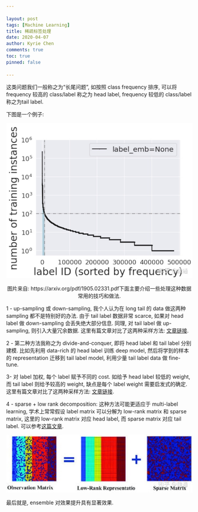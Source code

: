 ```yaml
---

layout: post
tags: [Machine Learning]
title: 稀疏标签处理
date: 2020-04-07
author: Kyrie Chen
comments: true
toc: true
pinned: false

---
```


这类问题我们一般称之为“长尾问题”, 如按照 class frequency 排序, 可以将 frequency 较高的 class/label 称之为 head label, frequency 较低的 class/label 称之为tail label. 

下图是一个例子:

![](https://raw.githubusercontent.com/kakack/kakack.github.io/master/_images/20200407-1.jpg)

<center>图片来自: https://arxiv.org/pdf/1905.02331.pdf下面主要介绍一些处理这种数据常用的技巧和做法.</center>


1 - up-sampling 或 down-sampling, 我个人认为在 long tail 的 data 做这两种 sampling 都不是特别好的办法. 由于 tail label 数据非常 scarce, 如果对 head label 做 down-sampling 会丢失绝大部分信息. 同理, 对 tail label 做 up-sampling, 则引入大量冗余数据. 这里有篇文章对比了这两种采样方法: [文章链接](https://link.zhihu.com/?target=https%3A//papers.nips.cc/paper/7278-learning-to-model-the-tail.pdf).

2 - 第二种方法我称之为 divide-and-conquer, 即将 head label 和 tail label 分别建模. 比如先利用 data-rich 的 head label 训练 deep model, 然后将学到的样本的 representation 迁移到 tail label model, 利用少量 tail label data 做 fine-tune.

3- 对 label 加权, 每个 label 赋予不同的 cost. 如给予 head label 较低的 weight, 而 tail label 则给予较高的 weight, 缺点是每个 label weight 需要启发式的确定. 这里有篇文章对比了这两种采样方法: [文章链接](https://link.zhihu.com/?target=http%3A//manikvarma.org/pubs/prabhu18.pdf). 

4 - sparse + low rank decomposition: 这种方法可能更适应于 multi-label learning, 学术上常常假设 label matrix 可以分解为 low-rank matrix 和 sparse matrix, 这里的 low-rank matrix 对应 head label, 而 sparse matrix 对应 tail label. 可以参考[这篇文章](https://link.zhihu.com/?target=http%3A//www.kdd.org/kdd2016/papers/files/Paper_995.pdf).

![](https://raw.githubusercontent.com/kakack/kakack.github.io/master/_images/20200407-2.jpg)

最后就是, ensemble 对效果提升具有显著效果. 